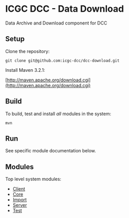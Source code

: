 # ICGC DCC - Data Download

Data Archive and Download component for DCC

## Setup

Clone the repository:

```shell
git clone git@github.com:icgc-dcc/dcc-download.git
```

Install Maven 3.2.1:

[http://maven.apache.org/download.cgi](http://maven.apache.org/download.cgi)

## Build

To build, test and install _all_ modules in the system:

```shell
mvn
```

## Run

See specific module documentation below.

## Modules

Top level system modules:

- [Client](dcc-download-client/README.md)
- [Core](dcc-download-core/README.md)
- [Import](dcc-download-import/README.md)
- [Server](dcc-download-server/README.md)
- [Test](dcc-download-test/README.md)

